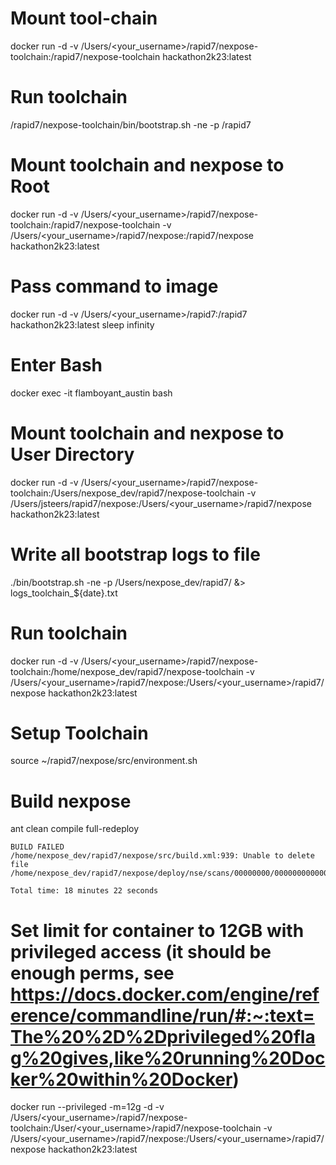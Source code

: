 # Mount tool-chain
docker run -d -v /Users/<your_username>/rapid7/nexpose-toolchain:/rapid7/nexpose-toolchain hackathon2k23:latest

# Run toolchain
/rapid7/nexpose-toolchain/bin/bootstrap.sh -ne -p /rapid7

# Mount toolchain and nexpose to Root
docker run -d -v /Users/<your_username>/rapid7/nexpose-toolchain:/rapid7/nexpose-toolchain -v /Users/<your_username>/rapid7/nexpose:/rapid7/nexpose hackathon2k23:latest

# Pass command to image
docker run -d -v /Users/<your_username>/rapid7:/rapid7 hackathon2k23:latest sleep infinity

# Enter Bash
docker exec -it flamboyant_austin bash

# Mount toolchain and nexpose to User Directory
docker run -d -v /Users/<your_username>/rapid7/nexpose-toolchain:/Users/nexpose_dev/rapid7/nexpose-toolchain -v /Users/jsteers/rapid7/nexpose:/Users/<your_username>/rapid7/nexpose hackathon2k23:latest

# Write all bootstrap logs to file
./bin/bootstrap.sh -ne -p /Users/nexpose_dev/rapid7/ &> logs_toolchain_${date}.txt

# Run toolchain
docker run -d -v /Users/<your_username>/rapid7/nexpose-toolchain:/home/nexpose_dev/rapid7/nexpose-toolchain -v /Users/<your_username>/rapid7/nexpose:/Users/<your_username>/rapid7/nexpose hackathon2k23:latest

# Setup Toolchain
source ~/rapid7/nexpose/src/environment.sh

# Build nexpose
ant clean compile full-redeploy
```
BUILD FAILED
/home/nexpose_dev/rapid7/nexpose/src/build.xml:939: Unable to delete file /home/nexpose_dev/rapid7/nexpose/deploy/nse/scans/00000000/0000000000000001/4.1.ScanConfig.xml.gz

Total time: 18 minutes 22 seconds
```

# Set limit for container to 12GB with privileged access (it should be enough perms, see https://docs.docker.com/engine/reference/commandline/run/#:~:text=The%20%2D%2Dprivileged%20flag%20gives,like%20running%20Docker%20within%20Docker)
docker run --privileged -m=12g -d -v /Users/<your_username>/rapid7/nexpose-toolchain:/User/<your_username>/rapid7/nexpose-toolchain -v /Users/<your_username>/rapid7/nexpose:/Users/<your_username>/rapid7/nexpose hackathon2k23:latest



